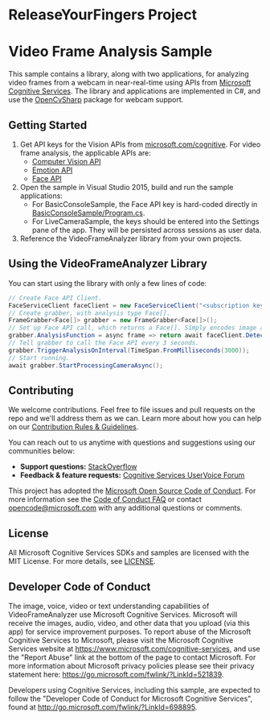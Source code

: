 # ReleaseYourFingers Project

# Video Frame Analysis Sample

This sample contains a library, along with two applications, for analyzing video frames from a webcam in near-real-time using APIs from [Microsoft Cognitive Services][]. The library and applications are implemented in C#, and use the [OpenCvSharp][] package for webcam support. 

[Microsoft Cognitive Services]: https://www.microsoft.com/cognitive-services
[OpenCvSharp]:                  https://github.com/shimat/opencvsharp

## Getting Started

1. Get API keys for the Vision APIs from [microsoft.com/cognitive][Sign-Up]. For video frame analysis, the applicable APIs are:
    - [Computer Vision API][]
    - [Emotion API][]
    - [Face API][]
2. Open the sample in Visual Studio 2015, build and run the sample applications:
    - For BasicConsoleSample, the Face API key is hard-coded directly in [BasicConsoleSample/Program.cs](Windows/BasicConsoleSample/Program.cs).
    - For LiveCameraSample, the keys should be entered into the Settings pane of the app. They will be persisted across sessions as user data.
3. Reference the VideoFrameAnalyzer library from your own projects.

[Sign-Up]:             https://www.microsoft.com/cognitive-services/en-us/sign-up
[Computer Vision API]: https://www.microsoft.com/cognitive-services/en-us/computer-vision-api
[Emotion API]:         https://www.microsoft.com/cognitive-services/en-us/emotion-api
[Face API]:            https://www.microsoft.com/cognitive-services/en-us/face-api

## Using the VideoFrameAnalyzer Library

You can start using the library with only a few lines of code:
```csharp
// Create Face API Client. 
FaceServiceClient faceClient = new FaceServiceClient("<subscription key>");
// Create grabber, with analysis type Face[]. 
FrameGrabber<Face[]> grabber = new FrameGrabber<Face[]>();
// Set up Face API call, which returns a Face[]. Simply encodes image and submits to Face API. 
grabber.AnalysisFunction = async frame => return await faceClient.DetectAsync(frame.Image.ToMemoryStream(".jpg"));
// Tell grabber to call the Face API every 3 seconds. 
grabber.TriggerAnalysisOnInterval(TimeSpan.FromMilliseconds(3000));
// Start running. 
await grabber.StartProcessingCameraAsync();
```

## Contributing

We welcome contributions. Feel free to file issues and pull requests on the repo and we'll address them as we can. Learn more about how you can help on our [Contribution Rules & Guidelines](CONTRIBUTING.md). 

You can reach out to us anytime with questions and suggestions using our communities below:
 - **Support questions:** [StackOverflow][]
 - **Feedback & feature requests:** [Cognitive Services UserVoice Forum][]

This project has adopted the [Microsoft Open Source Code of Conduct][]. For more information see the [Code of Conduct FAQ][] or contact [opencode@microsoft.com](mailto:opencode@microsoft.com) with any additional questions or comments.

[StackOverflow]:                         https://stackoverflow.com/questions/tagged/microsoft-cognitive
[Cognitive Services UserVoice Forum]:    https://cognitive.uservoice.com
[Microsoft Open Source Code of Conduct]: https://opensource.microsoft.com/codeofconduct/
[Code of Conduct FAQ]:                   https://opensource.microsoft.com/codeofconduct/faq/

## License

All Microsoft Cognitive Services SDKs and samples are licensed with the MIT License. For more details, see [LICENSE](LICENSE.md).

## Developer Code of Conduct

The image, voice, video or text understanding capabilities of VideoFrameAnalyzer use Microsoft Cognitive Services. Microsoft will receive the images, audio, video, and other data that you upload (via this app) for service improvement purposes. To report abuse of the Microsoft Cognitive Services to Microsoft, please visit the Microsoft Cognitive Services website at https://www.microsoft.com/cognitive-services, and use the "Report Abuse" link at the bottom of the page to contact Microsoft. For more information about Microsoft privacy policies please see their privacy statement here: https://go.microsoft.com/fwlink/?LinkId=521839.

Developers using Cognitive Services, including this sample, are expected to follow the "Developer Code of Conduct for Microsoft Cognitive Services", found at http://go.microsoft.com/fwlink/?LinkId=698895.
